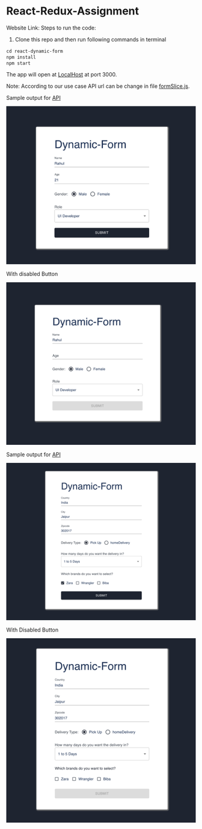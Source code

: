 # React-Redux-Assignment

Website Link:
Steps to run the code:

1. Clone this repo and then run following commands in terminal

```
cd react-dynamic-form
npm install
npm start
```

The app will open at [LocalHost](http://localhost:3000) at port 3000.

Note: According to our use case API url can be change in file [formSlice.js](./react-dynamic-form/src/store/formSlice.js).

Sample output for [API](https://run.mocky.io/v3/a55c4590-c635-49af-a01f-7ee2e6a85669)

![1678132477679](image/README/1678132477679.png)

With disabled Button

![1678132517608](image/README/1678132517608.png)

Sample output for [API](https://run.mocky.io/v3/7ec8da10-b0ee-4016-86a0-100925968a0c)

![1678132233574](image/README/1678132233574.png)

With Disabled Button

![1678132274610](image/README/1678132274610.png)
